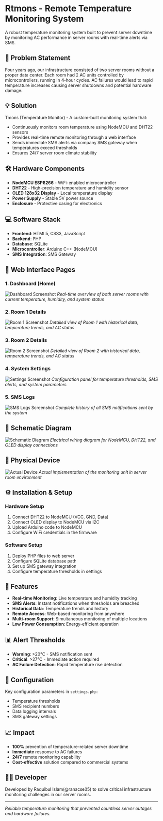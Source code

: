 # Rtmons - Remote Temperature Monitoring System

A robust temperature monitoring system built to prevent server downtime by monitoring AC performance in server rooms with real-time alerts via SMS.

## 🚨 Problem Statement

Four years ago, our infrastructure consisted of two server rooms without a proper data center. Each room had 2 AC units controlled by microcontrollers, running in 4-hour cycles. AC failures would lead to rapid temperature increases causing server shutdowns and potential hardware damage.

## 💡 Solution

Tmons (Temperature Monitor) - A custom-built monitoring system that:
- Continuously monitors room temperature using NodeMCU and DHT22 sensors
- Provides real-time remote monitoring through a web interface
- Sends immediate SMS alerts via company SMS gateway when temperatures exceed thresholds
- Ensures 24/7 server room climate stability

## 🛠 Hardware Components

- **NodeMCU ESP8266** - WiFi-enabled microcontroller
- **DHT22** - High-precision temperature and humidity sensor
- **OLED 128x32 Display** - Local temperature display
- **Power Supply** - Stable 5V power source
- **Enclosure** - Protective casing for electronics

## 💻 Software Stack

- **Frontend**: HTML5, CSS3, JavaScript
- **Backend**: PHP
- **Database**: SQLite
- **Microcontroller**: Arduino C++ (NodeMCU)
- **SMS Integration**: SMS Gateway

## 📱 Web Interface Pages

### 1. Dashboard (Home)
![Dashboard Screenshot](temp_sensor/screenshots/dashboard.png)
*Real-time overview of both server rooms with current temperature, humidity, and system status*

### 2. Room 1 Details
![Room 1 Screenshot](temp_sensor/screenshots/room-1.png)
*Detailed view of Room 1 with historical data, temperature trends, and AC status*

### 3. Room 2 Details  
![Room 2 Screenshot](temp_sensor/screenshots/room-2.png)
*Detailed view of Room 2 with historical data, temperature trends, and AC status*

### 4. System Settings
![Settings Screenshot](temp_sensor/screenshots/settings.png)
*Configuration panel for temperature thresholds, SMS alerts, and system parameters*

### 5. SMS Logs
![SMS Logs Screenshot](temp_sensor/screenshots/log.png)
*Complete history of all SMS notifications sent by the system*

## 🔌 Schematic Diagram
![Schematic Diagram](temp_sensor/screenshots/tmons_schem.png)
*Electrical wiring diagram for NodeMCU, DHT22, and OLED display connections*

## 📸 Physical Device
![Actual Device](temp_sensor/screenshots/device.jpg)
*Actual implementation of the monitoring unit in server room environment*

## ⚙️ Installation & Setup

### Hardware Setup
1. Connect DHT22 to NodeMCU (VCC, GND, Data)
2. Connect OLED display to NodeMCU via I2C
3. Upload Arduino code to NodeMCU
4. Configure WiFi credentials in the firmware

### Software Setup
1. Deploy PHP files to web server
2. Configure SQLite database path
3. Set up SMS gateway integration
4. Configure temperature thresholds in settings

## 🚀 Features

- **Real-time Monitoring**: Live temperature and humidity tracking
- **SMS Alerts**: Instant notifications when thresholds are breached
- **Historical Data**: Temperature trends and history
- **Remote Access**: Web-based monitoring from anywhere
- **Multi-room Support**: Simultaneous monitoring of multiple locations
- **Low Power Consumption**: Energy-efficient operation

## 📊 Alert Thresholds

- **Warning**: >20°C - SMS notification sent
- **Critical**: >27°C - Immediate action required
- **AC Failure Detection**: Rapid temperature rise detection

## 🔧 Configuration

Key configuration parameters in `settings.php`:
- Temperature thresholds
- SMS recipient numbers
- Data logging intervals
- SMS gateway settings

## 📈 Impact

- **100%** prevention of temperature-related server downtime
- **Immediate** response to AC failures
- **24/7** remote monitoring capability
- **Cost-effective** solution compared to commercial systems

## 👨‍💻 Developer

Developed by Raquibul Islam(@ranacse05) to solve critical infrastructure monitoring challenges in our server rooms.

---

*Reliable temperature monitoring that prevented countless server outages and hardware failures.*
